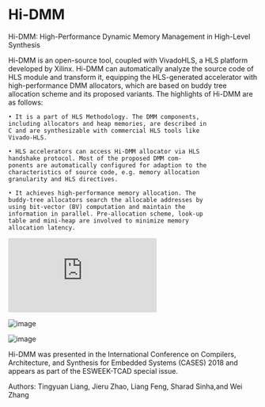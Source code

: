 # Hi-DMM
Hi-DMM: High-Performance Dynamic Memory Management in High-Level Synthesis


Hi-DMM is an open-source tool, coupled with VivadoHLS, a HLS platform developed by Xilinx. Hi-DMM can automatically analyze the source code of HLS module and transform it, equipping the HLS-generated accelerator with high-performance DMM allocators, which are based on buddy tree allocation scheme and its proposed variants. The highlights of Hi-DMM are as follows:

    • It is a part of HLS Methodology. The DMM components,
    including allocators and heap memories, are described in
    C and are synthesizable with commercial HLS tools like
    Vivado-HLS.
    
    • HLS accelerators can access Hi-DMM allocator via HLS
    handshake protocol. Most of the proposed DMM com-
    ponents are automatically configured for adaption to the
    characteristics of source code, e.g. memory allocation
    granularity and HLS directives.
    
    • It achieves high-performance memory allocation. The
    buddy-tree allocators search the allocable addresses by
    using bit-vector (BV) computation and maintain the
    information in parallel. Pre-allocation scheme, look-up
    table and mini-heap are involved to minimize memory
    allocation latency.
    


![image](https://github.com/zslwyuan/Hi-DMM/blob/master/Images/COMPILATION.pdf)


![image](https://github.com/zslwyuan/Hi-DMM/blob/master/Images/original.png)


![image](https://github.com/zslwyuan/Hi-DMM/blob/master/Images/post_HiDMM.png)



Hi-DMM was presented in the International Conference on Compilers,
Architecture, and Synthesis for Embedded Systems (CASES) 2018 and
appears as part of the ESWEEK-TCAD special issue.


Authors:
Tingyuan Liang, Jieru Zhao, Liang Feng, 
Sharad Sinha,and Wei Zhang
